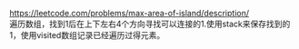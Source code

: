 https://leetcode.com/problems/max-area-of-island/description/  
遍历数组，找到1后在上下左右4个方向寻找可以连接的1.使用stack来保存找到的1，使用visited数组记录已经遍历过得元素。